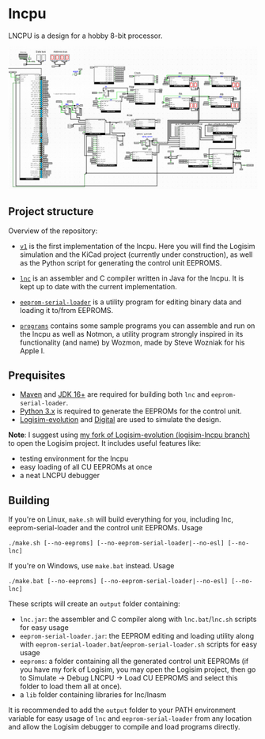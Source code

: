 # lncpu

LNCPU is a design for a hobby 8-bit processor. 

![Alt text](v1/logisim/sample.png)

## Project structure

Overview of the repository:
* [`v1`](v1) is the first implementation of the lncpu. Here you will find the Logisim simulation and the KiCad project (currently under construction), as well as the Python script for generating the control unit EEPROMS.

* [`lnc`](lnc) is an assembler and C compiler written in Java for the lncpu. It is kept up to date with the current implementation.

* [`eeprom-serial-loader`](eeprom-serial-loader) is a utility program for editing binary data and loading it to/from EEPROMS.

* [`programs`](programs) contains some sample programs you can assemble and run on the lncpu as well as Notmon, a utility program strongly inspired in its functionality (and name) by Wozmon, made by Steve Wozniak for his Apple I.

## Prequisites

- [Maven](https://maven.apache.org/) and [JDK 16+](https://www.oracle.com/java/technologies/javase/jdk16-archive-downloads.html) are required for building both `lnc` and `eeprom-serial-loader`.
- [Python 3.x](https://www.python.org/downloads/) is required to generate the EEPROMs for the control unit.
- [Logisim-evolution](https://github.com/logisim-evolution/logisim-evolution) and [Digital](https://github.com/hneemann/Digital) are used to simulate the design.

**Note**: I suggest using [my fork of Logisim-evolution (logisim-lncpu branch)](https://github.com/lorenzonotaro/logisim-evolution) to open the Logisim project. It includes useful features like:
- testing environment for the lncpu
- easy loading of all CU EEPROMs at once
- a neat LNCPU debugger

## Building

If you're on Linux, `make.sh` will build everything for you, including lnc, eeprom-serial-loader and the control unit EEPROMs. Usage

    ./make.sh [--no-eeproms] [--no-eeprom-serial-loader|--no-esl] [--no-lnc]

If you're on Windows, use `make.bat` instead. Usage

    ./make.bat [--no-eeproms] [--no-eeprom-serial-loader|--no-esl] [--no-lnc]

These scripts will create an `output` folder containing:
- `lnc.jar`: the assembler and C compiler along with `lnc.bat`/`lnc.sh` scripts for easy usage
- `eeprom-serial-loader.jar`: the EEPROM editing and loading utility along with `eeprom-serial-loader.bat`/`eeprom-serial-loader.sh` scripts for easy usage
- `eeproms`: a folder containing all the generated control unit EEPROMs (if you have my fork of Logisim, you may open the Logisim project, then go to Simulate -> Debug LNCPU -> Load CU EEPROMS and select this folder to load them all at once).
- a `lib` folder containing libraries for lnc/lnasm

It is recommended to add the `output` folder to your PATH environment variable for easy usage of `lnc` and `eeprom-serial-loader` from any location and allow the Logisim debugger to compile and load programs directly.